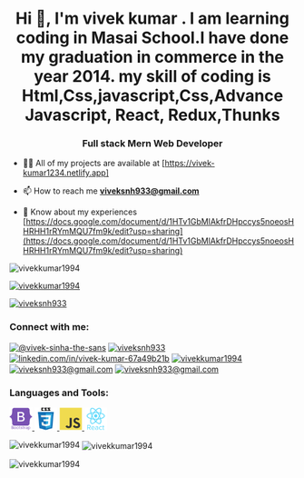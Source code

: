 
<h1 align="center">Hi 👋, I'm vivek kumar . I am learning coding in Masai School.I have done my graduation in commerce in the year 2014.
my skill of coding is Html,Css,javascript,Css,Advance Javascript, React, Redux,Thunks</h1>
<h3 align="center">Full stack Mern Web Developer</h3>


- 👨‍💻 All of my projects are available at [https://vivek-kumar1234.netlify.app]

- 📫 How to reach me **viveksnh933@gmail.com**

- 📄 Know about my experiences [https://docs.google.com/document/d/1HTv1GbMlAkfrDHpccys5noeosHHRHH1rRYmMQU7fm9k/edit?usp=sharing](https://docs.google.com/document/d/1HTv1GbMlAkfrDHpccys5noeosHHRHH1rRYmMQU7fm9k/edit?usp=sharing)



<p align="left"> <img src="https://komarev.com/ghpvc/?username=vivekkumar1994&label=Profile%20views&color=0e75b6&style=flat" alt="vivekkumar1994" /> </p>

<p align="left"> <a href="https://github.com/ryo-ma/github-profile-trophy"><img src="https://github-profile-trophy.vercel.app/?username=vivekkumar1994" alt="vivekkumar1994" /></a> </p>

<p align="left"> <a href="https://twitter.com/viveksnh933" target="blank"><img src="https://img.shields.io/twitter/follow/viveksnh933?logo=twitter&style=for-the-badge" alt="viveksnh933" /></a> </p>


<h3 align="left">Connect with me:</h3>
<p align="left">
<a href="https://codepen.io/@vivek-sinha-the-sans" target="blank"><img align="center" src="https://raw.githubusercontent.com/rahuldkjain/github-profile-readme-generator/master/src/images/icons/Social/codepen.svg" alt="@vivek-sinha-the-sans" height="30" width="40" /></a>
<a href="https://twitter.com/viveksnh933" target="blank"><img align="center" src="https://raw.githubusercontent.com/rahuldkjain/github-profile-readme-generator/master/src/images/icons/Social/twitter.svg" alt="viveksnh933" height="30" width="40" /></a>
<a href="https://linkedin.com/in/linkedin.com/in/vivek-kumar-67a49b21b" target="blank"><img align="center" src="https://raw.githubusercontent.com/rahuldkjain/github-profile-readme-generator/master/src/images/icons/Social/linked-in-alt.svg" alt="linkedin.com/in/vivek-kumar-67a49b21b" height="30" width="40" /></a>
<a href="https://codesandbox.com/vivekkumar1994" target="blank"><img align="center" src="https://raw.githubusercontent.com/rahuldkjain/github-profile-readme-generator/master/src/images/icons/Social/codesandbox.svg" alt="vivekkumar1994" height="30" width="40" /></a>
<a href="https://fb.com/viveksnh933@gmail.com" target="blank"><img align="center" src="https://raw.githubusercontent.com/rahuldkjain/github-profile-readme-generator/master/src/images/icons/Social/facebook.svg" alt="viveksnh933@gmail.com" height="30" width="40" /></a>
<a href="https://instagram.com/viveksnh933@gmail.com" target="blank"><img align="center" src="https://raw.githubusercontent.com/rahuldkjain/github-profile-readme-generator/master/src/images/icons/Social/instagram.svg" alt="viveksnh933@gmail.com" height="30" width="40" /></a>
</p>

<h3 align="left">Languages and Tools:</h3>
<p align="left"> <a href="https://getbootstrap.com" target="_blank" rel="noreferrer"> <img src="https://raw.githubusercontent.com/devicons/devicon/master/icons/bootstrap/bootstrap-plain-wordmark.svg" alt="bootstrap" width="40" height="40"/> </a> <a href="https://www.w3schools.com/css/" target="_blank" rel="noreferrer"> <img src="https://raw.githubusercontent.com/devicons/devicon/master/icons/css3/css3-original-wordmark.svg" alt="css3" width="40" height="40"/> </a> <a href="https://developer.mozilla.org/en-US/docs/Web/JavaScript" target="_blank" rel="noreferrer"> <img src="https://raw.githubusercontent.com/devicons/devicon/master/icons/javascript/javascript-original.svg" alt="javascript" width="40" height="40"/> </a> <a href="https://reactjs.org/" target="_blank" rel="noreferrer"> <img src="https://raw.githubusercontent.com/devicons/devicon/master/icons/react/react-original-wordmark.svg" alt="react" width="40" height="40"/> </a> </p>

<p><img align="left" src="https://github-readme-stats.vercel.app/api/top-langs?username=vivekkumar1994&show_icons=true&locale=en&layout=compact" alt="vivekkumar1994" /></p>

<p>&nbsp;<img align="center" src="https://github-readme-stats.vercel.app/api?username=vivekkumar1994&show_icons=true&locale=en" alt="vivekkumar1994" /></p>

<p><img align="center" src="https://github-readme-streak-stats.herokuapp.com/?user=vivekkumar1994&" alt="vivekkumar1994" /></p>
